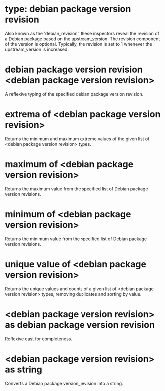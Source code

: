 # type: debian package version revision

Also known as the &#39;debian_revision&#39;, these inspectors reveal the revision of a Debian package based on the upstream_version. The revision component of the version is optional. Typically, the revision is set to 1 whenever the upstream_version is increased.

# debian package version revision &lt;debian package version revision&gt;

A reflexive typing of the specified debian package version revision.

# extrema of &lt;debian package version revision&gt;

Returns the minimum and maximum extreme values of the given list of &lt;debian package version revision&gt; types.

# maximum of &lt;debian package version revision&gt;

Returns the maximum value from the specified list of Debian package version revisions.

# minimum of &lt;debian package version revision&gt;

Returns the minimum value from the specified list of Debian package version revisions.

# unique value of &lt;debian package version revision&gt;

Returns the unique values and counts of a given list of &lt;debian package version revision&gt; types, removing duplicates and sorting by value.

# &lt;debian package version revision&gt; as debian package version revision

Reflexive cast for completeness.

# &lt;debian package version revision&gt; as string

Converts a Debian package version_revision into a string.
